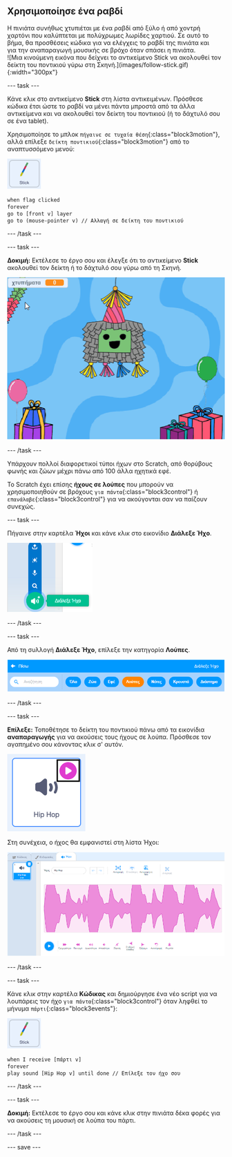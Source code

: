 ## Χρησιμοποίησε ένα ραβδί

<div style="display: flex; flex-wrap: wrap">
<div style="flex-basis: 200px; flex-grow: 1; margin-right: 15px;">
Η πινιάτα συνήθως χτυπιέται με ένα ραβδί από ξύλο ή από χοντρή χαρτόνι που καλύπτεται με πολύχρωμες λωρίδες χαρτιού. Σε αυτό το βήμα, θα προσθέσεις κώδικα για να ελέγχεις το ραβδί της πινιάτα και για την αναπαραγωγή μουσικής σε βρόχο όταν σπάσει η πινιάτα. 
</div>
<div>
![Μια κινούμενη εικόνα που δείχνει το αντικείμενο Stick να ακολουθεί τον δείκτη του ποντικιού γύρω στη Σκηνή.](images/follow-stick.gif){:width="300px"}
</div>
</div>

--- task ---

Κάνε κλικ στο αντικείμενο **Stick** στη λίστα αντικειμένων. Πρόσθεσε κώδικα έτσι ώστε το ραβδί να μένει πάντα μπροστά από τα άλλα αντικείμενα και να ακολουθεί τον δείκτη του ποντικιού (ή το δάχτυλό σου σε ένα tablet).

Χρησιμοποίησε το μπλοκ `πήγαινε σε τυχαία θέση`{:class="block3motion"}, αλλά επίλεξε `δείκτη ποντικιού`{:class="block3motion"} από το αναπτυσσόμενο μενού:

![Το εικονίδιο του αντικειμένου Stick](images/stick-sprite.png)

```blocks3
when flag clicked
forever
go to [front v] layer
go to (mouse-pointer v) // Αλλαγή σε δείκτη του ποντικιού
```

--- /task ---

--- task ---

**Δοκιμή:** Εκτέλεσε το έργο σου και έλεγξε ότι το αντικείμενο **Stick** ακολουθεί τον δείκτη ή το δάχτυλό σου γύρω από τη Σκηνή.

![Μια κινούμενη εικόνα που δείχνει το αντικείμενο Stick να ακολουθεί τον δείκτη του ποντικιού γύρω στη Σκηνή.](images/follow-stick.gif)

--- /task ---

Υπάρχουν πολλοί διαφορετικοί τύποι ήχων στο Scratch, από θορύβους φωνής και ζώων μέχρι πάνω από 100 άλλα ηχητικά εφέ.

Το Scratch έχει επίσης **ήχους σε λούπες** που μπορούν να χρησιμοποιηθούν σε βρόχους `για πάντα`{:class="block3control"} ή `επανάλαβε`{:class="block3control"} για να ακούγονται σαν να παίζουν συνεχώς.

--- task ---

Πήγαινε στην καρτέλα **Ήχοι** και κάνε κλικ στο εικονίδιο **Διάλεξε Ήχο**.

![Το εικονίδιο Διάλεξε Ήχο με το αναδυόμενο μενού ήχων. Όταν επιλεγεί, το εικονίδιο επιλογής ήχου είναι ένα λευκό ηχείο σε έναν πράσινο κύκλο.](images/sound-icon.png)

--- /task ---

--- task ---

Από τη συλλογή **Διάλεξε Ήχο**, επίλεξε την κατηγορία **Λούπες**.

![Έχει επιλεγεί η συλλογή Ήχων με την κατηγορία 'Λούπες' τονισμένη με πορτοκαλί χρώμα για να ξεχωρίζει. Οι υπόλοιπες κατηγορίες είναι μπλε.](images/loops-category.png)

--- /task ---

--- task ---

**Επίλεξε:** Τοποθέτησε το δείκτη του ποντικιού πάνω από τα εικονίδια **αναπαραγωγής** για να ακούσεις τους ήχους σε λούπα. Πρόσθεσε τον αγαπημένο σου κάνοντας κλικ σ' αυτόν.

![Ο ήχος "Hip hop" με το εικονίδιο αναπαραγωγής τονισμένο στην επάνω δεξιά γωνία του εικονιδίου ήχου.](images/play-icon.png)

Στη συνέχεια, ο ήχος θα εμφανιστεί στη λίστα Ήχοι:

![Ο ήχος "Hip hop" στη λίστα Ήχων στην καρτέλα Ήχοι.](images/added-sound.png)

--- /task ---

--- task ---

Κάνε κλικ στην καρτέλα **Κώδικας** και δημιούργησε ένα νέο script για να λουπάρεις τον ήχο `για πάντα`{:class="block3control"} όταν ληφθεί το μήνυμα `πάρτι`{:class="block3events"}:

![Το εικονίδιο του αντικειμένου Stick.](images/stick-sprite.png)

```blocks3
when I receive [πάρτι v]
forever
play sound [Hip Hop v] until done // Επίλεξε τον ήχο σου
```

--- /task ---

--- task ---

**Δοκιμή:** Εκτέλεσε το έργο σου και κάνε κλικ στην πινιάτα δέκα φορές για να ακούσεις τη μουσική σε λούπα του πάρτι.

--- /task ---

--- save ---
